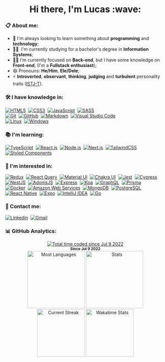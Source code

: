 <h1 align="center">Hi there, I'm Lucas&nbsp;:wave:</h1>

### :clipboard:&nbsp;About me:

- :seedling:&nbsp;I'm always looking to learn something about **programming** and **technology**;
- :man_student:&nbsp; I'm currently studying for a bachelor's degree in **Information Systems**;
- :man_technologist:&nbsp;I'm currently focused on **Back-end**, but I have some knowledge on **Front-end**, (I'm a **Fullstack enthusiast**);
- :smile:&nbsp;Pronouns: **He/Him**, **Ele/Dele**;
- :zap:&nbsp;**Introverted**, **observant**, **thinking**, **judging** and **turbulent** personality traits ([ISTJ-T](https://www.16personalities.com/istj-personality)).

### :hammer_and_wrench:&nbsp;I have knowledge in:

[![HTML5](https://img.shields.io/badge/-HTML5-111?style=flat&logo=html5 "HTML5")](https://developer.mozilla.org/en-US/docs/Web/HTML)&nbsp;
[![CSS3](https://img.shields.io/badge/-CSS3-111?style=flat&logo=css3&logoColor=2965f1 "CSS3")](https://developer.mozilla.org/en-US/docs/Web/CSS)&nbsp;
[![JavaScript](https://img.shields.io/badge/-JavaScript-111?style=flat&logo=javascript "JavaScript")](https://developer.mozilla.org/en-US/docs/Web/JavaScript)&nbsp;
[![SASS](https://img.shields.io/badge/-SASS-111?style=flat&logo=sass "SASS")](https://sass-lang.com/)&nbsp; <br/>
[![Git](https://img.shields.io/badge/-Git-111?style=flat&logo=git "Git")](https://git-scm.com/)&nbsp;
[![GitHub](https://img.shields.io/badge/-GitHub-111?style=flat&logo=github "GitHub")](https://github.com/)&nbsp;
[![Markdown](https://img.shields.io/badge/-Markdown-111?style=flat&logo=markdown "Markdown")](https://www.markdownguide.org/)&nbsp; 
[![Visual Studio Code](https://img.shields.io/badge/-VS%20Code-111?style=flat&logo=visual-studio-code&logoColor=007ACC "VS Code")](https://code.visualstudio.com/)&nbsp; <br/>
[![Linux](https://img.shields.io/badge/-Linux-111?style=flat&logo=linux "Linux")](https://www.linux.org/)&nbsp; 
[![Windows](https://img.shields.io/badge/-Windows-111?style=flat&logo=windows&logoColor=0078D6 "Windows")](https://www.microsoft.com/en-us/windows)&nbsp; <br/>

### :books:&nbsp;I'm learning:

[![TypeScript](https://img.shields.io/badge/-TypeScript-111?style=flat&logo=typescript "TypeScript")](https://www.typescriptlang.org/)&nbsp;
[![React.js](https://img.shields.io/badge/-React.js-111?style=flat&logo=react "React.js")](https://reactjs.org/)&nbsp;
[![Node.js](https://img.shields.io/badge/-Node.js-111?style=flat&logo=node.js "Node.js")](https://nodejs.org/en/)&nbsp; 
[![Next.js](https://img.shields.io/badge/-Next.js-111?style=flat&logo=next.js "Next.js")](https://nextjs.org/)&nbsp;
[![TailwindCSS](https://img.shields.io/badge/-Tailwind%20CSS-111?style=flat&logo=tailwindcss "Tailwind CSS")](https://tailwindcss.com/)&nbsp; 
[![Styled Components](https://img.shields.io/badge/-Styled--Components-111?style=flat&logo=styled-components&logoColor=fff "Styled-Components")](https://styled-components.com/)&nbsp;<br/>

### :telescope:&nbsp;I'm interested in:

[![Redux](https://img.shields.io/badge/-Redux-111?style=flat&logo=redux&logoColor=764ABC "Redux")](https://redux.js.org/)&nbsp;
[![React Query](https://img.shields.io/badge/-React%20Query-111?style=flat&logo=react%20query "React Query")](https://react-query-v3.tanstack.com/)&nbsp;
[![Material UI](https://img.shields.io/badge/-Material%20UI-111?style=flat&logo=mui "Material UI")](https://mui.com/)&nbsp;
[![Chakra UI](https://img.shields.io/badge/-Chakra%20UI-111?style=flat&logo=Chakra%20UI "Chakra UI")](https://chakra-ui.com/)&nbsp;
[![Jest](https://img.shields.io/badge/-Jest-111?style=flat&logo=jest&logoColor=C21325 "Jest")](https://jestjs.io/)&nbsp;
[![Cypress](https://img.shields.io/badge/-Cypress-111?style=flat&logo=cypress "Cypress")](https://www.cypress.io/)&nbsp; <br/>
[![NestJS](https://img.shields.io/badge/-Nest%20JS-111?style=flat&logo=nestjs&logoColor=E0234E "NestJS")](https://nestjs.com/)&nbsp;
[![AdonisJS](https://img.shields.io/badge/-AdonisJS-111?style=flat&logo=adonisjs "AdonisJS")](https://adonisjs.com/)&nbsp;
[![Express](https://img.shields.io/badge/-Express-111?style=flat&logo=express "Express")](https://expressjs.com/)&nbsp;
[![Koa](https://img.shields.io/badge/-Koa-111?style=flat&logo=koa "Koa")](https://koajs.com/)&nbsp;
[![GraphQL](https://img.shields.io/badge/-GraphQL-111?style=flat&logo=graphql&logoColor=E10098 "GraphQL")](https://graphql.org/)&nbsp;
[![Prisma](https://img.shields.io/badge/-Prisma-111?style=flat&logo=prisma&logoColor=16A394 "Prisma")](https://www.prisma.io/)&nbsp; <br/>
[![Docker](https://img.shields.io/badge/-Docker-111?style=flat&logo=docker "Docker")](https://www.docker.com/)&nbsp;
[![Amazon Web Services](https://img.shields.io/badge/-AWS-111?style=flat&logo=amazon%20aws&logoColor=FF9900 "AWS")](https://aws.amazon.com/)&nbsp;
[![MongoDB](https://img.shields.io/badge/-MongoDB-111?style=flat&logo=mongodb "MongoDB")](https://www.mongodb.com/)&nbsp;
[![PostgreSQL](https://img.shields.io/badge/-PostgreSQL-111?style=flat&logo=postgresql "PostgreSQL")](https://www.postgresql.org/)&nbsp; <br/>
[![React Native](https://img.shields.io/badge/-React%20Native-111?style=flat&logo=react&logoColor=fff "React Native")](https://reactnative.dev/)&nbsp;
[![Expo](https://img.shields.io/badge/-Expo-111?style=flat&logo=expo "Expo")](https://expo.dev/)&nbsp;
[![IntelliJ IDEA](https://img.shields.io/badge/-IntelliJ%20IDEA-111?style=flat&logo=IntelliJ%20IDEA "IntelliJ")](https://www.jetbrains.com/idea/)&nbsp;
[![Go](https://img.shields.io/badge/-Go-111?style=flat&logo=go "Go")](https://go.dev/)&nbsp; <br/>

### :handshake:&nbsp;Contact me:

[![Linkedin](https://img.shields.io/badge/-Lucas%20Morais-0A66C2?style=flat&logo=linkedin&logoColor=fff "Linkedin")](https://www.linkedin.com/in/lucas-morais-santos/)&nbsp;
[![Gmail](https://img.shields.io/badge/-lucas14.morais@gmail.com-EA4335?style=flat&logo=gmail&logoColor=fff "Gmail")](mailto:lucas14.morais@gmail.com)&nbsp; <br/>

### :bar_chart:&nbsp;GitHub Analytics:
<div align="center">
  <div align="center"> 
    <a href="https://wakatime.com/@LucasMorais1998" target="_blank">
      <img src="https://wakatime.com/badge/user/156024ed-a04f-4c9c-ad43-0483b7edb8f9.svg?style=flat" alt="Total time coded since Jul 9 2022" />
    </a> <br/>
    <sup><strong>Since Jul 9 2022</strong></sup>
  </div>
  
  <img height="180em" src="https://github-readme-stats.vercel.app/api/top-langs/?username=LucasMorais1998&theme=chartreuse-dark&title_color=fff&text_color=fff&layout=compact&langs_count=7&hide_border=true" alt="Most Languages" />
  
  <img height="180em" src="https://github-readme-stats.vercel.app/api?username=LucasMorais1998&&show_icons=true&theme=chartreuse-dark&title_color=fff&text_color=fff&hide_border=true&count_private=true" alt="Stats" />
  
  <img height="150em" src="http://github-readme-streak-stats.herokuapp.com?user=LucasMorais1998&theme=chartreuse-dark&hide_border=true&stroke=FFFFFF&ring=FFFFFF&fire=36BCF7&currStreakNum=F7F7F7&sideNums=F7F7F7&currStreakLabel=36BCF7&sideLabels=36BCF7&dates=FFFFFF)](https://git.io/streak-stats" alt="Current Streak" />
  
  <a href="https://wakatime.com/@LucasMorais1998" target="_blank">
     <img height="150em" src="https://github-readme-stats.vercel.app/api/wakatime?username=LucasMorais1998&langs_count=8&theme=chartreuse-dark&title_color=fff&text_color=fff&hide_border=true&layout=compact&v=2" alt="Wakatime Stats" />
  </a>
</div>
